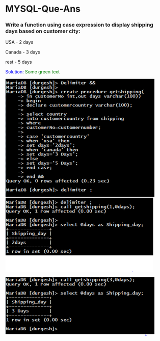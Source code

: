 # MYSQL-Que-Ans
### Write a function using case expression to display shipping days based on customer city:

USA - 2 days

Canada - 3 days

rest - 5 days

<span style="color: blue"> Solution: </span>
<font color="green"> Some green text </font>



 ![creating](https://github.com/Durgesh-Gupta/MYSQL-Que-Ans/blob/main/Query%20ScreenShots/useCase1.png)
 ![check 1](https://github.com/Durgesh-Gupta/MYSQL-Que-Ans/blob/main/Query%20ScreenShots/useCAse2.png)
 
 ![check 2](https://github.com/Durgesh-Gupta/MYSQL-Que-Ans/blob/main/Query%20ScreenShots/usecase3.png)
